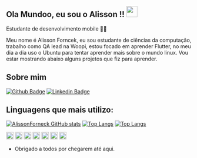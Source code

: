 ## Ola Mundoo, eu sou o Alisson !! <img src=https://github.com/TheDudeThatCode/TheDudeThatCode/blob/master/Assets/Earth.gif width="30">
 
Estudante de desenvolvimento mobile 👩‍💻

<p>Meu nome é Alisson Forncek, eu sou estudante de ciências da computação, trabalho como QA lead na Woopi, estou focado em aprender Flutter, no meu dia a dia uso o Ubuntu para tentar aprender mais sobre o mundo linux.
Vou estar mostrando abaixo alguns projetos que fiz para aprender.</p>


## Sobre mim
[![Github Badge](https://img.shields.io/badge/-Github-000?style=flat-square&logo=Github&logoColor=white&link=https://github.com/alissonforneck)](https://github.com/alissonforneck)
[![Linkedin Badge](https://img.shields.io/badge/-LinkedIn-blue?style=flat-square&logo=Linkedin&logoColor=white&link=https://www.linkedin.com/in/alisson-forneck-8902061b2/)](https://www.linkedin.com/in/alisson-forneck-8902061b2/)
<br>


## Linguagens que mais utilizo:
[![AlissonForneck GitHub stats](https://github-readme-stats.vercel.app/api?username=alissonforneck)](https://github.com/alissonforneck/github-readme-stats)
[![Top Langs](https://github-readme-stats.vercel.app/api/top-langs/?username=alissonforneck&layout=compact)](https://github.com/alissonforneck/github-readme-stats)
[![Top Langs](https://github-readme-stats.vercel.app/api/top-langs/?username=alissonforneck&langs_count=8)](https://github.com/alissonforneck/github-readme-stats)









<code><img height="20" src="https://img.shields.io/badge/Java-ED8B00?style=for-the-badge&logo=java&logoColor=white"></code>
<code><img height="20" src="https://img.shields.io/badge/MySQL-00000F?style=for-the-badge&logo=mysql&logoColor=white"></code>
<code><img height="20" src="https://img.shields.io/badge/Postman-FF6C37?style=for-the-badge&logo=Postman&logoColor=white"></code>
<code><img height="20" src="https://img.shields.io/badge/Git-F05032?style=for-the-badge&logo=git&logoColor=white"></code>
<code><img height="20" src="https://img.shields.io/badge/JavaScript-323330?style=for-the-badge&logo=javascript&logoColor=F7DF1E"></code>
<code><img height="20" src="https://img.shields.io/badge/HTML-239120?style=for-the-badge&logo=html5&logoColor=white"></code>
<code><img height="20" src="https://img.shields.io/badge/CSS-239120?&style=for-the-badge&logo=css3&logoColor=white"></code>

- Obrigado a todos por chegarem até aqui. 

